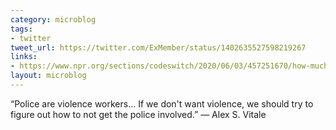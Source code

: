 ```yaml
---
category: microblog
tags:
- twitter
tweet_url: https://twitter.com/ExMember/status/1402635527598219267
links:
- https://www.npr.org/sections/codeswitch/2020/06/03/457251670/how-much-do-we-need-the-police
layout: microblog
---
```

“Police are violence workers… If we don't want violence, we should try to figure out how to not get the police involved.” — Alex S. Vitale
